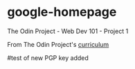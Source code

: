 # google-homepage
The Odin Project - Web Dev 101 - Project 1

From The Odin Project's [curriculum](http://www.theodinproject.com/courses/web-development-101/lessons/html-css)

#test of new PGP key added
